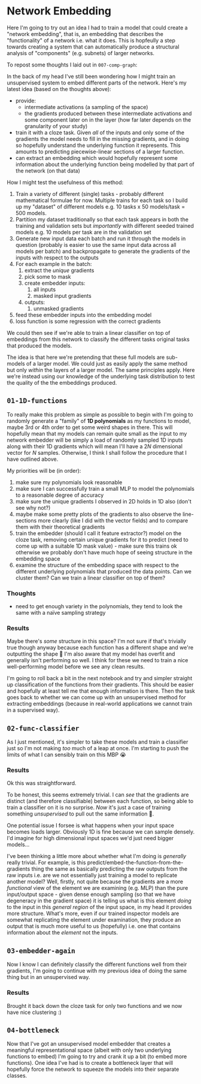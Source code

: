 # Network Embedding

Here I'm going to try out an idea I had to train a model that could create a "network embedding", that is, an embedding that describes the "functionality" of a network i.e. what it does. This is hopfeully a step towards creating a system that can automatically produce a structural analysis of "components" (e.g. subnets) of larger networks.

To repost some thoughts I laid out in `007-comp-graph`:

In the back of my head I've still been wondering how I might train an unsupervised system to embed different parts of the network. Here's my latest idea (based on the thoughts above):
- provide:
    - intermediate activations (a sampling of the space)
    - the gradients produced between these intermediate activations and some component later on in the layer (how far later depends on the granularity of your study)
- train it with a cloze task. Given _all_ of the inputs and only some of the gradients the model needs to fill in the missing gradients, and in doing so hopefully understand the underlying function it represents. This amounts to predicting piecewise-linear sections of a larger function.
- can extract an embedding which would hopefully represent some information about the underlying function being modelled by that part of the network (on that data)

How I might test the usefulness of this method:
1. Train a variety of different (single) tasks - probably different mathematical formulae for now. Multiple trains for each task so I build up my "dataset" of different models e.g. 10 tasks x 50 models/task = 500 models. 
1. Partition my dataset traditionally so that each task appears in both the training and validation sets but _importantly_ with different seeded trained models e.g. 10 models per task are in the validation set
1. Generate new input data each batch and run it through the models in question (probably is easier to use the same input data across all models per batch) and backpropagate to generate the gradients of the inputs with respect to the outputs
1. For each example in the batch:
    1. extract the _unique_ gradients
    1. pick some to mask
    1. create embedder inputs:
        1. all inputs
        1. masked input gradients
    1. outputs:
        1. unmasked gradients
1. feed these embedder inputs into the embedding model
1. loss function is some regression with the correct gradients

We could then see if we're able to train a linear classifier on top of embeddings from this network to classify the different tasks original tasks that produced the models.

The idea is that here we're pretending that these full models are sub-models of a larger model. We could just as easily apply the same method but only _within_ the layers of a larger model. The same principles apply. Here we're instead using our knowledge of the underlying task distribution to test the quality of the the embeddings produced.

## `01-1D-functions`

To really make this problem as simple as possible to begin with I'm going to randomly generate a "family" of **1D polynomials** as my functions to model, maybe 3rd or 4th order to get some weird shapes in there. This will hopefully mean that my models can remain quite small as the input to my network embedder will be simply a load of randomly sampled 1D inputs along with their 1D gradients which will mean I'll have a $2N$ dimensional vector for $N$ samples. Otherwise, I think I shall follow the procedure that I have outlined above.

My priorities will be (in order):
1. make sure my polynomials look reasonable
1. make sure I can successfully train a small MLP to model the polynomials to a reasonable degree of accuracy
1. make sure the unique gradients I observed in 2D holds in 1D also (don't see why not?)
1. maybe make some pretty plots of the gradients to also observe the line-sections more clearly (like I did with the vector fields) and to compare them with their theoretical gradients
1. train the embedder (should I call it feature extractor?) model on the cloze task, removing certain unique gradients for it to predict (need to come up with a suitable 1D mask value) - make sure this trains ok otherwise we probably don't have much hope of seeing structure in the embedding space
1. examine the structure of the embedding space with respect to the different underlying polynomials that produced the data points. Can we cluster them? Can we train a linear classifier on top of them?

### Thoughts

- need to get enough variety in the polynomials, they tend to look the same with a naïve sampling strategy

### Results

Maybe there's _some_ structure in this space? I'm not sure if that's trivially true though anyway because each function has a different shape and we're outputting the shape 🤷 I'm also aware that my model has overfit and generally isn't performing so well. I think for these we need to train a nice well-performing model before we see any clean results.

I'm going to roll back a bit in the next notebook and try and simpler straight up classification of the functions from their gradients. This should be easier and hopefully at least tell me that enough information is there. Then the task goes back to whether we can come up with an unsupervised method for extracting embeddings (because in real-world applications we cannot train in a supervised way).

## `02-func-classifier`

As I just mentioned, it's simpler to take these models and train a classifier just so I'm not making _too_ much of a leap at once. I'm starting to push the limits of what I can sensibly train on this MBP 😭

### Results

Ok this was straightforward.

To be honest, this seems extremely trivial. I can _see_ that the gradients are distinct (and therefore classifiable) between each function, so being able to train a classifier on it is no surprise. _Now_ it's just a case of training something _unsupervised_ to pull out the same information 🤔.

One potential issue I forsee is what happens when your input space becomes loads larger. Obviously 1D is fine because we can sample densely. I'd imagine for high dimensional input spaces we'd just need bigger models...

I've been thinking a little more about whether what I'm doing is _generally_ really trivial. For example, is this predict/embed-the-function-from-the-gradients thing the same as basically predicting the raw outputs from the raw inputs i.e. are we not essentially just training a model to replicate another model? Well, firstly, not quite because the gradients are a more _functional_ view of the element we are examining (e.g. MLP) than the pure input/output space - given dense enough sampling (so that we have degeneracy in the gradient space) it is telling us what is this element _doing_ to the input in this _general region_ of the input space, in my head it provides more structure. What's more, even if our trained inspector models are somewhat replicating the element under examination, they produce an output that is much more useful to us (hopefully) i.e. one that contains information about the _element_ not the inputs.

## `03-embedder-again`

Now I know I can definitely classify the different functions well from their gradients, I'm going to continue with my previous idea of doing the same thing but in an unsupervised way.

### Results

Brought it back down the cloze task for only two functions and we now have nice clustering :)

## `04-bottleneck`

Now that I've got an unsupervised model embedder that creates a meaningful representational space (albeit with only two underlying functions to embed) I'm going to try and crank it up a bit (to embed more functions). One idea I've had is to create a bottleneck layer that will hopefully force the network to squeeze the models into their separate classes.
